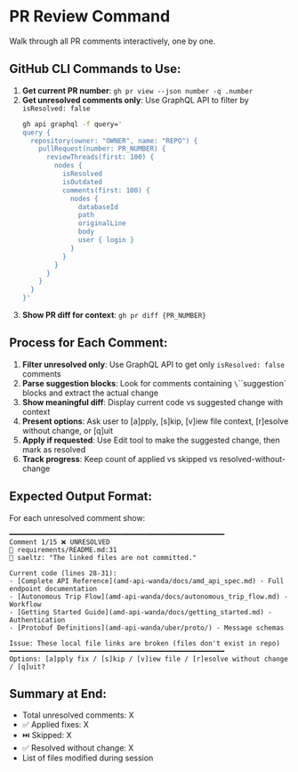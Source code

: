 # PR Review Command

Walk through all PR comments interactively, one by one.

## GitHub CLI Commands to Use:

1. **Get current PR number**: `gh pr view --json number -q .number`
2. **Get unresolved comments only**: Use GraphQL API to filter by `isResolved: false`
   ```bash
   gh api graphql -f query='
   query {
     repository(owner: "OWNER", name: "REPO") {
       pullRequest(number: PR_NUMBER) {
         reviewThreads(first: 100) {
           nodes {
             isResolved
             isOutdated
             comments(first: 100) {
               nodes {
                 databaseId
                 path
                 originalLine
                 body
                 user { login }
               }
             }
           }
         }
       }
     }
   }'
   ```
3. **Show PR diff for context**: `gh pr diff {PR_NUMBER}`

## Process for Each Comment:

1. **Filter unresolved only**: Use GraphQL API to get only `isResolved: false` comments
2. **Parse suggestion blocks**: Look for comments containing `\`\`\`suggestion` blocks and extract the actual change
3. **Show meaningful diff**: Display current code vs suggested change with context
4. **Present options**: Ask user to [a]pply, [s]kip, [v]iew file context, [r]esolve without change, or [q]uit
5. **Apply if requested**: Use Edit tool to make the suggested change, then mark as resolved
6. **Track progress**: Keep count of applied vs skipped vs resolved-without-change

## Expected Output Format:

For each unresolved comment show:
```
━━━━━━━━━━━━━━━━━━━━━━━━━━━━━━━━━━━━━━━━━━━━━━━━━━━━━━
Comment 1/15 ❌ UNRESOLVED
📁 requirements/README.md:31
👤 saeltz: "The linked files are not committed."

Current code (lines 28-31):
- [Complete API Reference](amd-api-wanda/docs/amd_api_spec.md) - Full endpoint documentation
- [Autonomous Trip Flow](amd-api-wanda/docs/autonomous_trip_flow.md) - Workflow
- [Getting Started Guide](amd-api-wanda/docs/getting_started.md) - Authentication
- [Protobuf Definitions](amd-api-wanda/uber/proto/) - Message schemas

Issue: These local file links are broken (files don't exist in repo)
━━━━━━━━━━━━━━━━━━━━━━━━━━━━━━━━━━━━━━━━━━━━━━━━━━━━━━
Options: [a]pply fix / [s]kip / [v]iew file / [r]esolve without change / [q]uit?
```

## Summary at End:
- Total unresolved comments: X
- ✅ Applied fixes: X  
- ⏭️ Skipped: X
- ✅ Resolved without change: X
- List of files modified during session